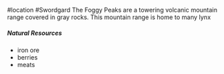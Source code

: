 #location #Swordgard
The Foggy Peaks are a towering volcanic mountain range covered in gray rocks. This mountain range is home to many lynx

##### Natural Resources
- iron ore
- berries
- meats